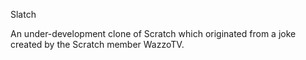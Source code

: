 Slatch

An under-development clone of Scratch which originated from a joke created by the Scratch member WazzoTV.
